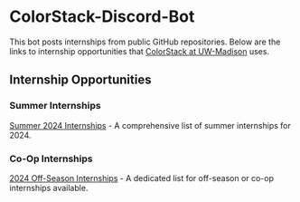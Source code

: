 # ColorStack-Discord-Bot

This bot posts internships from public GitHub repositories. Below are the links to internship opportunities that [ColorStack at UW-Madison](https://colorstack.cs.wisc.edu/) uses.

## Internship Opportunities

### Summer Internships

[Summer 2024 Internships](https://github.com/SimplifyJobs/Summer2024-Internships/blob/dev/README.md) - A comprehensive list of summer internships for 2024.

### Co-Op Internships

[2024 Off-Season Internships](https://github.com/SimplifyJobs/Summer2024-Internships/blob/dev/README-Off-Season.md) - A dedicated list for off-season or co-op internships available.
